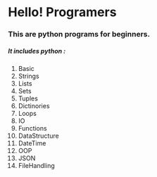 <h1>Hello! Programers</h1>
<h3>
  This are python programs for beginners.
</h3>
<h5>It includes python :</h5>
<ol>
  <li>Basic</li>
  <li>Strings</li>
  <li>Lists</li>
  <li>Sets</li>
  <li>Tuples</li>
  <li>Dictinories</li>
  <li>Loops</li>
  <li>IO</li>
  <li>Functions</li>
  <li>DataStructure</li>
  <li>DateTime</li>
  <li>OOP</li>
  <li>JSON</li>
  <li>FileHandling</li>
</ol>
